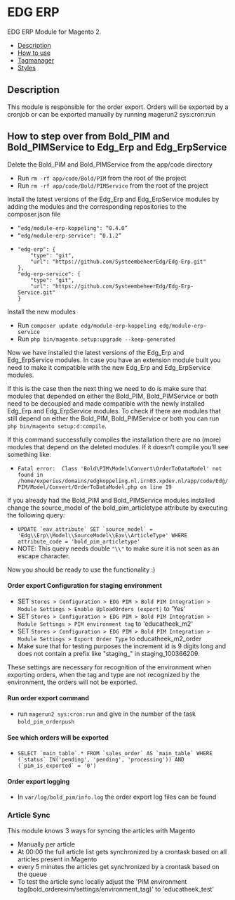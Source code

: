 # EDG ERP

EDG ERP Module for Magento 2.

 - [Description](#markdown-header-description)
 - [How to use](#markdown-header-how-to-use)
 - [Tagmanager](#markdown-header-tagmanager)
 - [Styles](#markdown-header-styles)

## Description
This module is responsible for the order export. Orders will be exported by a cronjob or can be exported manually by running magerun2 sys:cron:run

## How to step over from Bold_PIM and Bold_PIMService to Edg_Erp and Edg_ErpService
Delete the Bold_PIM and Bold_PIMService from the app/code directory
- Run ```rm -rf app/code/Bold/PIM``` from the root of the project
- Run ```rm -rf app/code/Bold/PIMService``` from the root of the project

Install the latest versions of the Edg_Erp and Edg_ErpService modules by adding the modules and the corresponding repositories to the composer.json file
- ```“edg/module-erp-koppeling": “0.4.0”```
- ```“edg/module-erp-service": “0.1.2”```
- ```
  "edg-erp": {
      "type": "git",
      "url": "https://github.com/SysteembeheerEdg/Edg-Erp.git"
  },
  "edg-erp-service": {
      "type": "git",
      "url": "https://github.com/SysteembeheerEdg/Edg-Erp-Service.git"
  }

Install the new modules
- Run ```composer update edg/module-erp-koppeling edg/module-erp-service``` 
- Run ```php bin/magento setup:upgrade --keep-generated```

Now we have installed the latest versions of the Edg_Erp and Edg_ErpService modules. 
In case you have an extension module built you need to make it compatible with the new Edg_Erp and Edg_ErpService modules.

If this is the case then the next thing we need to do is make sure that modules that depended on either the Bold_PIM, Bold_PIMService or both 
need to be decoupled and made compatible with the newly installed Edg_Erp and Edg_ErpService modules. 
To check if there are modules that still depend on either the Bold_PIM, Bold_PIMService or both 
you can run ```php bin/magento setup:d:compile```. 

If this command successfully compiles the installation there are no (more) modules that depend on the deleted modules. If it doesn’t compile you’ll see something like:
- ```Fatal error:  Class 'Bold\PIM\Model\Convert\OrderToDataModel' not found in /home/experius/domains/edgkoppeling.nl.irn03.xpdev.nl/app/code/Edg/PIM/Model/Convert/OrderToDataModel.php on line 19```

If you already had the Bold_PIM and Bold_PIMService modules installed change the source_model of the bold_pim_articletype attribute by executing the following query:
- ```UPDATE `eav_attribute` SET `source_model` = 'Edg\\Erp\\Model\\SourceModel\\Eav\\ArticleType' WHERE attribute_code = 'bold_pim_articletype'```
- NOTE: This query needs double ```"\\"``` to make sure it is not seen as an escape character.

Now you should be ready to use the functionality :)

#### Order export Configuration for staging environment
- SET ```Stores > Configuration > EDG PIM > Bold PIM Integration > Module Settings > Enable UploadOrders (export)``` to 'Yes'
- SET ```Stores > Configuration > EDG PIM > Bold PIM Integration > Module Settings > PIM environment tag``` to 'educatheek_m2'
- SET ```Stores > Configuration > EDG PIM > Bold PIM Integration > Module Settings > Export Order Type``` to educatheek_m2_order
- Make sure that for testing purposes the increment id is 9 digits long and does not contain a prefix like "staging_" in staging_100366209.

These settings are necessary for recognition of the environment when exporting orders, when the tag and type are not recognized by the environment, the orders will not be exported.

#### Run order export command
- run ```magerun2 sys:cron:run``` and give in the number of the task ```bold_pim_orderpush```

#### See which orders will be exported
- ```SELECT `main_table`.* FROM `sales_order` AS `main_table` WHERE (`status` IN('pending', 'pending', 'processing')) AND (`pim_is_exported` = '0')```

#### Order export logging
- In ```var/log/bold_pim/info.log``` the order export log files can be found

### Article Sync 

This module knows 3 ways for syncing the articles with Magento 

- Manually per article
- At 00:00 the full article list gets synchronized by a crontask based on all articles present in Magento 
- every 5 minutes the articles get synchronized by a crontask based on the queue 
- To test the article sync locally adjust the 'PIM environment tag(bold_orderexim/settings/environment_tag)' to 'educatheek_test'



